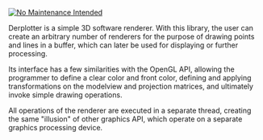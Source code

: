 [![No Maintenance Intended](http://unmaintained.tech/badge.svg)](http://unmaintained.tech/)

Derplotter is a simple 3D software renderer. With this library, the user can create an arbitrary number of renderers for the purpose of drawing points and lines in a buffer, which can later be used for displaying or further processing.

Its interface has a few similarities with the OpenGL API, allowing the programmer to define a clear color and front color, defining and applying transformations on the modelview and projection matrices, and ultimately invoke simple drawing operations.

All operations of the renderer are executed in a separate thread, creating the same "illusion" of other graphics API, which operate on a separate graphics processing device.
